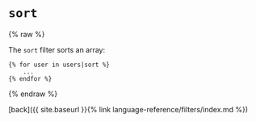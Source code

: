 `sort`
======

{% raw %}

The `sort` filter sorts an array:

````twig
{% for user in users|sort %}
    ...
{% endfor %}
````

{% endraw %}

[back]({{ site.baseurl }}{% link language-reference/filters/index.md %})